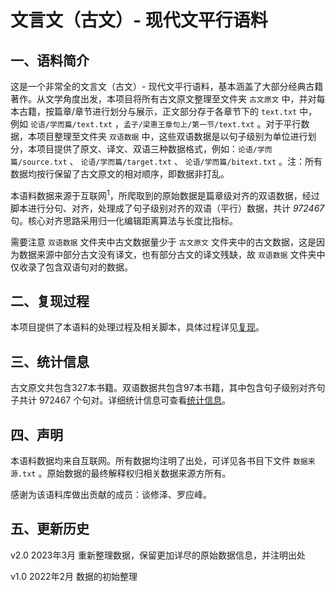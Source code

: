 # 文言文（古文）- 现代文平行语料

## 一、语料简介

这是一个非常全的文言文（古文）- 现代文平行语料，基本涵盖了大部分经典古籍著作。从文学角度出发，本项目将所有古文原文整理至文件夹 `古文原文` 中，并对每本古籍，按篇章/章节进行划分与展示，正文部分存于各章节下的 `text.txt` 中，例如 `论语/学而篇/text.txt` ，`孟子/梁惠王章句上/第一节/text.txt` 。对于平行数据，本项目整理至文件夹 `双语数据` 中，这些双语数据是以句子级别为单位进行划分，本项目提供了原文、译文、双语三种数据格式，例如：`论语/学而篇/source.txt` 、 `论语/学而篇/target.txt` 、 `论语/学而篇/bitext.txt` 。注：所有数据均按行保留了古文原文的相对顺序，即数据非打乱。

本语料数据来源于互联网<sup>1</sup>，所爬取到的原始数据是篇章级对齐的双语数据，经过脚本进行分句、对齐，处理成了句子级别对齐的双语（平行）数据，共计 *972467* 句。核心对齐思路采用归一化编辑距离算法与长度比指标。

需要注意 `双语数据` 文件夹中古文数据量少于 `古文原文` 文件夹中的古文数据，这是因为数据来源中部分古文没有译文，也有部分古文的译文残缺，故 `双语数据` 文件夹中仅收录了包含双语句对的数据。

## 二、复现过程

本项目提供了本语料的处理过程及相关脚本，具体过程详见[复现](https://github.com/NiuTrans/Classical-Modern/tree/main/%E5%A4%8D%E7%8E%B0)。

## 三、统计信息

古文原文共包含327本书籍。双语数据共包含97本书籍，其中包含句子级别对齐句子共计 972467 个句对。详细统计信息可查看[统计信息](https://github.com/NiuTrans/Classical-Modern/blob/main/statistic.md)。


## 四、声明

本语料数据均来自互联网。所有数据均注明了出处，可详见各书目下文件 `数据来源.txt` 。原始数据的最终解释权归相关数据来源方所有。

感谢为该语料库做出贡献的成员：谈修泽、罗应峰。

## 五、更新历史

v2.0 2023年3月 重新整理数据，保留更加详尽的原始数据信息，并注明出处

v1.0 2022年2月 数据的初始整理
